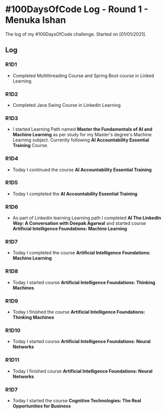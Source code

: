 # #100DaysOfCode Log - Round 1 - Menuka Ishan

The log of my #100DaysOfCode challenge. Started on [01/01/2021].

## Log

### R1D1 

* Completed Multithreading Course and Spring Boot course in Linked Learning.

### R1D2

* Completed Java Swing Course in Linkedin Learning

### R1D3

* I started Learning Path named **Master the Fundamentals of AI and Machine Learning** as per study for my Master's degree's Machine Learning subject. Currently following **AI Accountability Essential Training** Course.

### R1D4

* Today I continued the course **AI Accountability Essential Training** 

### R1D5

* Today I completed the **AI Accountability Essential Training** 

### R1D6

* As part of Linkedin learning Learning path I completed **AI The LinkedIn Way: A Conversation with Deepak Agarwal** and started course **Artificial Intelligence Foundations: Machine Learning**

### R1D7

* Today I completed the course **Artificial Intelligence Foundations: Machine Learning**

### R1D8

* Today I started course **Artificial Intelligence Foundations: Thinking Machines**

### R1D9

* Today I finished the course **Artificial Intelligence Foundations: Thinking Machines**

### R1D10

* Today I started course **Artificial Intelligence Foundations: Neural Networks**

### R1D11

* Today I finished course **Artificial Intelligence Foundations: Neural Networks**

### R1D7

* Today I started the course **Cognitive Technologies: The Real Opportunities for Business**

